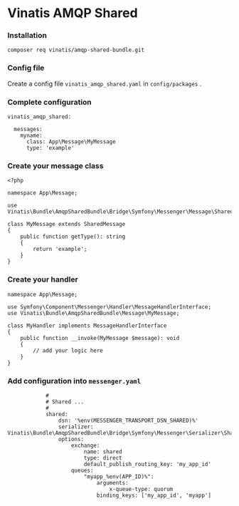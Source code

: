 Vinatis AMQP Shared
============

### Installation

````
composer req vinatis/amqp-shared-bundle.git
````

### Config file

Create a config file `vinatis_amqp_shared.yaml` in `config/packages` .

### Complete configuration

````
vinatis_amqp_shared:

  messages:
    myname:
      class: App\Message\MyMessage
      type: 'example'
````

### Create your message class

````
<?php

namespace App\Message;

use Vinatis\Bundle\AmqpSharedBundle\Bridge\Symfony\Messenger\Message\SharedMessage;

class MyMessage extends SharedMessage
{
    public function getType(): string
    {
        return 'example';
    }
}
````

### Create your handler

````
namespace App\Message;

use Symfony\Component\Messenger\Handler\MessageHandlerInterface;
use Vinatis\Bundle\AmqpSharedBundle\Message\MyMessage;

class MyHandler implements MessageHandlerInterface
{
    public function __invoke(MyMessage $message): void
    {
        // add your logic here
    }
}
````

### Add configuration into `messenger.yaml`

````
            #
            # Shared ...
            #
            shared:
                dsn: '%env(MESSENGER_TRANSPORT_DSN_SHARED)%'
                serializer: Vinatis\Bundle\AmqpSharedBundle\Bridge\Symfony\Messenger\Serializer\SharedSerializer
                options:
                    exchange:
                        name: shared
                        type: direct
                        default_publish_routing_key: 'my_app_id'
                    queues:
                        "myapp_%env(APP_ID)%":
                            arguments:
                                x-queue-type: quorum
                            binding_keys: ['my_app_id', 'myapp']
````
